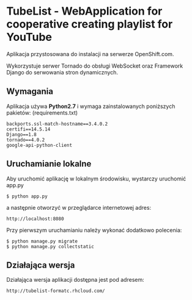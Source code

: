 TubeList - WebApplication for cooperative creating playlist for YouTube
=======================================================================

Aplikacja przystosowana do instalacji na serwerze OpenShift.com.

Wykorzystuje serwer Tornado do obsługi WebSocket oraz Framework Django 
do serwowania stron dynamicznych.

Wymagania
---------------

Aplikacja używa **Python2.7** i wymaga zainstalowanych poniższych pakietów: (requirements.txt)

    backports.ssl-match-hostname==3.4.0.2
    certifi==14.5.14
    Django==1.8
    tornado==4.0.2
    google-api-python-client


Uruchamianie lokalne
-----------------------------------------

Aby uruchomić aplikację w lokalnym środowisku, wystarczy uruchomić app.py

    $ python app.py

a następnie otworzyć w przeglądarce internetowej adres: 

    http://localhost:8080

Przy pierwszym uruchamianiu należy wykonać dodatkowo polecenia:

    $ python manage.py migrate
    $ python manage.py collectstatic
    
Działająca wersja
---------------------------------

Działająca wersja aplikacji dostępna jest pod adresem:

    http://tubelist-formatc.rhcloud.com/
